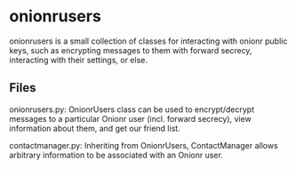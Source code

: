 # onionrusers

onionrusers is a small collection of classes for interacting with onionr public keys, such as encrypting messages to them with forward secrecy, interacting with their settings, or else.

## Files

onionrusers.py: OnionrUsers class can be used to encrypt/decrypt messages to a particular Onionr user (incl. forward secrecy), view information about them, and get our friend list.

contactmanager.py: Inheriting from OnionrUsers, ContactManager allows arbitrary information to be associated with an Onionr user.